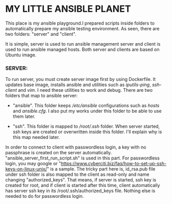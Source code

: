 # MY LITTLE ANSIBLE PLANET
This place is my ansible playground.I prepared scripts inside folders to automatically prepare my ansible testing environment. As seen, there are two folders: "server" and "client".

It is simple, server is used to run ansible management server and client is used to run ansible managed hosts.
Both server and clients are based on Ubuntu image.

### SERVER:

To run server, you must create server image first by using Dockerfile. It updates base image, installs ansible and utilities such as *iputils-ping*, *ssh-client* and *vim*. I need these utilities to work and debug.
There are two folders that map to ansible server:

* "ansible". This folder keeps */etc/ansible* configurations such as *hosts* and *ansible.cfg*. I also put my works under this folder to be able to use them later.

* "ssh". This folder is mapped to */root/.ssh* folder. When server started, ssh keys are created or overwritten inside this folder. I'll explain why is this map needed later.

In order to connect to client with passwordless login, a key with no passphrase is created on the server automatically. "ansible_server_first_run_script.sh" is used in this part. 
For passwordless login, you may google or "https://www.cyberciti.biz/faq/how-to-set-up-ssh-keys-on-linux-unix/" is a sample.
The tricky part here is, id_rsa.pub file under ssh folder is also mapped to the client as read-only and name changing "authorized_keys". That means, if server is started, ssh key is created for root, and if client is started after this time, client automatically has server ssh key in its /root/.ssh/authorized_keys file. Nothing else is needed to do for passwordless login.


